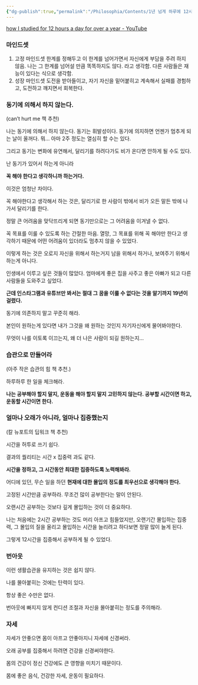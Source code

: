 ```yaml
---
{"dg-publish":true,"permalink":"/Philosophia/Contents/1년 넘게 하루에 12시간 공부한 방법/","tags":["#유튜브","#공부","#마인드"]}
---
```


[how I studied for 12 hours a day for over a year - YouTube](https://youtu.be/kICh_d6tHQk)

### 마인드셋

1. 고정 마인드셋 한계를 정해두고 이 한계를 넘어가면서 자신에게 부담을 주려 하지 않음. 나는 그 한계를 넘어설 만큼 똑똑하지도 않다. 라고 생각함. 다른 사람들은 재능이 있다는 식으로 생각함.
2. 성장 마인드셋 도전을 받아들이고, 자기 자신을 밑어붙히고 계속해서 실패를 경험하고, 도전하고 꺠지면서 회복한다.

### 동기에 의해서 하지 않는다.

(can’t hurt me 책 추천)

나는 동기에 의해서 하지 않는다. 동기는 휘발성이다. 동기에 의지하면 언젠가 멈추게 되는 날이 올꺼다. 뭐… 아마 2주 정도는 열심히 할 수는 있다.

그리고 동기는 변화에 유연해서, 달리기를 하려다가도 비가 온다면 안하게 될 수도 있다.

난 동기가 있어서 하는게 아니라

**꼭 해야 한다고 생각하니까 하는거다.**

이것은 엄청난 차이다.

꼭 해야한다고 생각해서 하는 것은, 달리기로 한 사람이 밖에서 비가 오든 말든 밖에 나가서 달리기를 한다.

정말 큰 어려움을 맞닥뜨리게 되면 동기만으로는 그 어려움을 이겨낼 수 없다.

꼭 목표를 이룰 수 있도록 하는 간절한 마음. 열망, 그 목표를 위해 꼭 해야만 한다고 생각하기 때문에 어떤 어려움이 있더라도 멈추지 않을 수 있었다.

이렇게 하는 것은 오로지 자신을 위해서 하는거지 남을 위해서 하거나, 보여주기 위해서 하는게 아니다.

인생에서 이루고 싶은 것들이 많았다. 엄마에게 좋은 집을 사주고 좋은 아빠가 되고 다른 사람들을 도와주고 싶었다.

**근데 인스타그램과 유튜브만 봐서는 절대 그 꿈을 이룰 수 없다는 것을 알기까지 19년이 걸렸다.**

동기에 의존하지 말고 꾸준히 해라.

본인이 원하는게 있다면 내가 그것을 왜 원하는 것인지 자기자신에게 물어봐야한다.

무엇이 나를 이토록 이끄는지, 왜 더 나은 사람이 되길 원하는지…

### 습관으로 만들어라

(아주 작은 습관의 힘 책 추천.)

하루하루 한 일을 체크해라.

**나는 공부해야 할지 말지, 운동을 해야 할지 말지 고민하지 않는다. 공부할 시간이면 하고, 운동할 시간이면 한다.**

### 얼마나 오래가 아니라, 얼마나 집중했는지

(칼 뉴포트의 딥워크 책 추천)

시간을 허투로 쓰기 쉽다.

결과의 퀄리티는 시간 x 집중력 과도 같다.

**시간을 정하고, 그 시간동안 최대한 집중하도록 노력해봐라.**

어디에 있던, 무슨 일을 하던 **현재에 대한 몰입의 정도를 최우선으로 생각해야 한다.**

고정된 시간만큼 공부하라. 무조건 많이 공부한다는 말이 안된다.

오랜시간 공부하는 것보다 깊게 몰입하는 것이 더 중요하다.

나는 처음에는 2시간 공부하는 것도 머리 아프고 힘들었지만, 오랜기간 몰입하는 집중력, 그 몰입의 질을 올리고 몰입하는 시간을 늘리려고 하다보면 정말 많이 늘게 된다.

그렇게 12시간을 집중해서 공부하게 될 수 있었다.

### 번아웃

이런 생활습관을 유지하는 것은 쉽지 않다.

나를 몰아붙히는 것에는 탄력이 있다.

항상 좋은 수만은 없다.

번아웃에 빠지지 않게 컨디션 조절과 자신을 몰아붙히는 정도를 주의해라.

### 자세

자세가 안좋으면 몸이 아프고 안좋아지니 자세에 신경써라.

오래 공부를 집중해서 하려면 건강을 신경써야한다.

몸의 건강이 정신 건강에도 큰 영향을 미치기 때문이다.

몸에 좋은 음식, 건강한 자세, 운동이 필요하다.